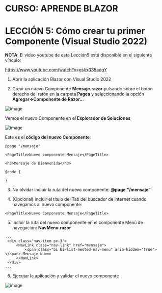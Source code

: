 # CURSO: APRENDE BLAZOR

# LECCIÓN 5: Cómo crear tu primer Componente (Visual Studio 2022)

**NOTA**: El video youtube de esta Lección5 está disponible en el siguiente vínculo: 

https://www.youtube.com/watch?v=gskx335adqY

1. Abrir la aplicación Blazor con Visual Studio 2022

2. Crear un nuevo Componente **Mensaje.razor** pulsando sobre el botón derecho del ratón en la carpeta **Pages** y seleccionando la opción **Agregar->Componente de Razor...**

![image](https://github.com/user-attachments/assets/71a3d640-1419-4c17-b165-3089e245b68b)

Vemos el nuevo Componente en el **Explorador de Soluciones**

![image](https://github.com/user-attachments/assets/981d0069-472d-4b6d-b348-22e0ba7d2e44)

Este es el **código del nuevo Componente**:

```razor
@page "/mensaje"

<PageTitle>Nuevo componente Mensaje</PageTitle>

<h3>Mensaje de Bienvenida</h3>

@code {

}
```

3. No olvidar incluir la ruta del nuevo componente: **@page "/mensaje"**

4. (Opcional) Incluir el título del Tab del buscador de internet cuando navegamos al nuevo componente:

```razor
<PageTitle>Nuevo Componente Mensaje</PageTitle>
```

5. Incluir la ruta del nuevo componente en el componente Menú de navegación: **NavMenu.razor** 

```razor
...
 <div class="nav-item px-3">
     <NavLink class="nav-link" href="mensaje">
         <span class="bi bi-list-nested-nav-menu" aria-hidden="true"></span> Mensaje Nuevo
     </NavLink>
 </div>
...
```

6. Ejecutar la aplicación y validar el nuevo componente

![image](https://github.com/user-attachments/assets/cd8e844a-7854-4169-860c-0c9026191942)

